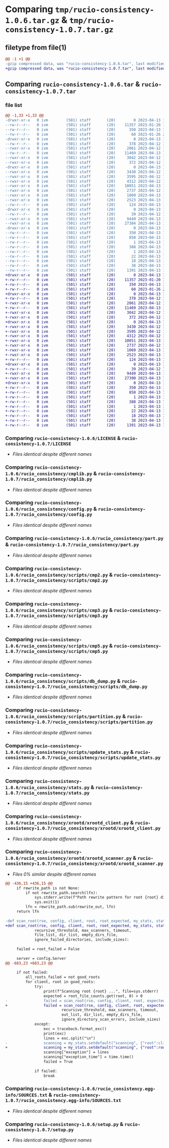# Comparing `tmp/rucio-consistency-1.0.6.tar.gz` & `tmp/rucio-consistency-1.0.7.tar.gz`

## filetype from file(1)

```diff
@@ -1 +1 @@
-gzip compressed data, was "rucio-consistency-1.0.6.tar", last modified: Thu Apr 13 18:56:25 2023, max compression
+gzip compressed data, was "rucio-consistency-1.0.7.tar", last modified: Thu Apr 13 19:04:42 2023, max compression
```

## Comparing `rucio-consistency-1.0.6.tar` & `rucio-consistency-1.0.7.tar`

### file list

```diff
@@ -1,33 +1,33 @@
-drwxr-xr-x   0 ivm        (501) staff       (20)        0 2023-04-13 18:56:25.004105 rucio-consistency-1.0.6/
--rw-r--r--   0 ivm        (501) staff       (20)    11357 2023-01-20 15:50:08.000000 rucio-consistency-1.0.6/LICENSE
--rw-r--r--   0 ivm        (501) staff       (20)      350 2023-04-13 18:56:25.003870 rucio-consistency-1.0.6/PKG-INFO
--rw-r--r--   0 ivm        (501) staff       (20)       60 2023-01-26 20:21:12.000000 rucio-consistency-1.0.6/README.rst
-drwxr-xr-x   0 ivm        (501) staff       (20)        0 2023-04-13 18:56:24.998542 rucio-consistency-1.0.6/rucio_consistency/
--rw-r--r--   0 ivm        (501) staff       (20)      378 2023-04-12 14:55:53.000000 rucio-consistency-1.0.6/rucio_consistency/__init__.py
--rwxr-xr-x   0 ivm        (501) staff       (20)     2861 2023-04-12 14:55:53.000000 rucio-consistency-1.0.6/rucio_consistency/cmplib.py
--rw-r--r--   0 ivm        (501) staff       (20)    11469 2023-04-13 15:28:19.000000 rucio-consistency-1.0.6/rucio_consistency/config.py
--rwxr-xr-x   0 ivm        (501) staff       (20)     3042 2023-04-12 14:55:53.000000 rucio-consistency-1.0.6/rucio_consistency/part.py
--rwxr-xr-x   0 ivm        (501) staff       (20)      372 2023-04-12 14:55:53.000000 rucio-consistency-1.0.6/rucio_consistency/py3.py
-drwxr-xr-x   0 ivm        (501) staff       (20)        0 2023-04-13 18:56:25.002727 rucio-consistency-1.0.6/rucio_consistency/scripts/
--rwxr-xr-x   0 ivm        (501) staff       (20)     3430 2023-04-12 14:55:53.000000 rucio-consistency-1.0.6/rucio_consistency/scripts/cmp2.py
--rwxr-xr-x   0 ivm        (501) staff       (20)     3595 2023-04-12 14:55:53.000000 rucio-consistency-1.0.6/rucio_consistency/scripts/cmp3.py
--rwxr-xr-x   0 ivm        (501) staff       (20)     4312 2023-04-12 14:55:53.000000 rucio-consistency-1.0.6/rucio_consistency/scripts/cmp5.py
--rwxr-xr-x   0 ivm        (501) staff       (20)    10051 2023-04-13 14:41:45.000000 rucio-consistency-1.0.6/rucio_consistency/scripts/db_dump.py
--rwxr-xr-x   0 ivm        (501) staff       (20)     2737 2023-04-12 14:55:53.000000 rucio-consistency-1.0.6/rucio_consistency/scripts/partition.py
--rwxr-xr-x   0 ivm        (501) staff       (20)     1069 2023-04-13 13:48:02.000000 rucio-consistency-1.0.6/rucio_consistency/scripts/update_stats.py
--rwxr-xr-x   0 ivm        (501) staff       (20)     2523 2023-04-13 13:48:36.000000 rucio-consistency-1.0.6/rucio_consistency/stats.py
--rw-r--r--   0 ivm        (501) staff       (20)      124 2023-04-13 18:56:21.000000 rucio-consistency-1.0.6/rucio_consistency/version.py
-drwxr-xr-x   0 ivm        (501) staff       (20)        0 2023-04-13 18:56:25.003528 rucio-consistency-1.0.6/rucio_consistency/xrootd/
--rw-r--r--   0 ivm        (501) staff       (20)       39 2023-04-12 14:55:53.000000 rucio-consistency-1.0.6/rucio_consistency/xrootd/__init__.py
--rwxr-xr-x   0 ivm        (501) staff       (20)     9449 2023-04-13 14:12:31.000000 rucio-consistency-1.0.6/rucio_consistency/xrootd/xrootd_client.py
--rwxr-xr-x   0 ivm        (501) staff       (20)    27384 2023-04-13 18:56:05.000000 rucio-consistency-1.0.6/rucio_consistency/xrootd/xrootd_scanner.py
-drwxr-xr-x   0 ivm        (501) staff       (20)        0 2023-04-13 18:56:25.000389 rucio-consistency-1.0.6/rucio_consistency.egg-info/
--rw-r--r--   0 ivm        (501) staff       (20)      350 2023-04-13 18:56:24.000000 rucio-consistency-1.0.6/rucio_consistency.egg-info/PKG-INFO
--rw-r--r--   0 ivm        (501) staff       (20)      850 2023-04-13 18:56:24.000000 rucio-consistency-1.0.6/rucio_consistency.egg-info/SOURCES.txt
--rw-r--r--   0 ivm        (501) staff       (20)        1 2023-04-13 18:56:24.000000 rucio-consistency-1.0.6/rucio_consistency.egg-info/dependency_links.txt
--rw-r--r--   0 ivm        (501) staff       (20)      388 2023-04-13 18:56:24.000000 rucio-consistency-1.0.6/rucio_consistency.egg-info/entry_points.txt
--rw-r--r--   0 ivm        (501) staff       (20)        1 2023-04-13 18:56:24.000000 rucio-consistency-1.0.6/rucio_consistency.egg-info/not-zip-safe
--rw-r--r--   0 ivm        (501) staff       (20)       22 2023-04-13 18:56:24.000000 rucio-consistency-1.0.6/rucio_consistency.egg-info/requires.txt
--rw-r--r--   0 ivm        (501) staff       (20)       18 2023-04-13 18:56:24.000000 rucio-consistency-1.0.6/rucio_consistency.egg-info/top_level.txt
--rw-r--r--   0 ivm        (501) staff       (20)       38 2023-04-13 18:56:25.004166 rucio-consistency-1.0.6/setup.cfg
--rw-r--r--   0 ivm        (501) staff       (20)     1391 2023-04-13 14:18:20.000000 rucio-consistency-1.0.6/setup.py
+drwxr-xr-x   0 ivm        (501) staff       (20)        0 2023-04-13 19:04:42.882250 rucio-consistency-1.0.7/
+-rw-r--r--   0 ivm        (501) staff       (20)    11357 2023-01-20 15:50:08.000000 rucio-consistency-1.0.7/LICENSE
+-rw-r--r--   0 ivm        (501) staff       (20)      350 2023-04-13 19:04:42.881994 rucio-consistency-1.0.7/PKG-INFO
+-rw-r--r--   0 ivm        (501) staff       (20)       60 2023-01-26 20:21:12.000000 rucio-consistency-1.0.7/README.rst
+drwxr-xr-x   0 ivm        (501) staff       (20)        0 2023-04-13 19:04:42.875433 rucio-consistency-1.0.7/rucio_consistency/
+-rw-r--r--   0 ivm        (501) staff       (20)      378 2023-04-12 14:55:53.000000 rucio-consistency-1.0.7/rucio_consistency/__init__.py
+-rwxr-xr-x   0 ivm        (501) staff       (20)     2861 2023-04-12 14:55:53.000000 rucio-consistency-1.0.7/rucio_consistency/cmplib.py
+-rw-r--r--   0 ivm        (501) staff       (20)    11469 2023-04-13 15:28:19.000000 rucio-consistency-1.0.7/rucio_consistency/config.py
+-rwxr-xr-x   0 ivm        (501) staff       (20)     3042 2023-04-12 14:55:53.000000 rucio-consistency-1.0.7/rucio_consistency/part.py
+-rwxr-xr-x   0 ivm        (501) staff       (20)      372 2023-04-12 14:55:53.000000 rucio-consistency-1.0.7/rucio_consistency/py3.py
+drwxr-xr-x   0 ivm        (501) staff       (20)        0 2023-04-13 19:04:42.880480 rucio-consistency-1.0.7/rucio_consistency/scripts/
+-rwxr-xr-x   0 ivm        (501) staff       (20)     3430 2023-04-12 14:55:53.000000 rucio-consistency-1.0.7/rucio_consistency/scripts/cmp2.py
+-rwxr-xr-x   0 ivm        (501) staff       (20)     3595 2023-04-12 14:55:53.000000 rucio-consistency-1.0.7/rucio_consistency/scripts/cmp3.py
+-rwxr-xr-x   0 ivm        (501) staff       (20)     4312 2023-04-12 14:55:53.000000 rucio-consistency-1.0.7/rucio_consistency/scripts/cmp5.py
+-rwxr-xr-x   0 ivm        (501) staff       (20)    10051 2023-04-13 14:41:45.000000 rucio-consistency-1.0.7/rucio_consistency/scripts/db_dump.py
+-rwxr-xr-x   0 ivm        (501) staff       (20)     2737 2023-04-12 14:55:53.000000 rucio-consistency-1.0.7/rucio_consistency/scripts/partition.py
+-rwxr-xr-x   0 ivm        (501) staff       (20)     1069 2023-04-13 13:48:02.000000 rucio-consistency-1.0.7/rucio_consistency/scripts/update_stats.py
+-rwxr-xr-x   0 ivm        (501) staff       (20)     2523 2023-04-13 13:48:36.000000 rucio-consistency-1.0.7/rucio_consistency/stats.py
+-rw-r--r--   0 ivm        (501) staff       (20)      124 2023-04-13 19:04:15.000000 rucio-consistency-1.0.7/rucio_consistency/version.py
+drwxr-xr-x   0 ivm        (501) staff       (20)        0 2023-04-13 19:04:42.881642 rucio-consistency-1.0.7/rucio_consistency/xrootd/
+-rw-r--r--   0 ivm        (501) staff       (20)       39 2023-04-12 14:55:53.000000 rucio-consistency-1.0.7/rucio_consistency/xrootd/__init__.py
+-rwxr-xr-x   0 ivm        (501) staff       (20)     9449 2023-04-13 14:12:31.000000 rucio-consistency-1.0.7/rucio_consistency/xrootd/xrootd_client.py
+-rwxr-xr-x   0 ivm        (501) staff       (20)    27390 2023-04-13 19:04:08.000000 rucio-consistency-1.0.7/rucio_consistency/xrootd/xrootd_scanner.py
+drwxr-xr-x   0 ivm        (501) staff       (20)        0 2023-04-13 19:04:42.877514 rucio-consistency-1.0.7/rucio_consistency.egg-info/
+-rw-r--r--   0 ivm        (501) staff       (20)      350 2023-04-13 19:04:42.000000 rucio-consistency-1.0.7/rucio_consistency.egg-info/PKG-INFO
+-rw-r--r--   0 ivm        (501) staff       (20)      850 2023-04-13 19:04:42.000000 rucio-consistency-1.0.7/rucio_consistency.egg-info/SOURCES.txt
+-rw-r--r--   0 ivm        (501) staff       (20)        1 2023-04-13 19:04:42.000000 rucio-consistency-1.0.7/rucio_consistency.egg-info/dependency_links.txt
+-rw-r--r--   0 ivm        (501) staff       (20)      388 2023-04-13 19:04:42.000000 rucio-consistency-1.0.7/rucio_consistency.egg-info/entry_points.txt
+-rw-r--r--   0 ivm        (501) staff       (20)        1 2023-04-13 19:04:42.000000 rucio-consistency-1.0.7/rucio_consistency.egg-info/not-zip-safe
+-rw-r--r--   0 ivm        (501) staff       (20)       22 2023-04-13 19:04:42.000000 rucio-consistency-1.0.7/rucio_consistency.egg-info/requires.txt
+-rw-r--r--   0 ivm        (501) staff       (20)       18 2023-04-13 19:04:42.000000 rucio-consistency-1.0.7/rucio_consistency.egg-info/top_level.txt
+-rw-r--r--   0 ivm        (501) staff       (20)       38 2023-04-13 19:04:42.882337 rucio-consistency-1.0.7/setup.cfg
+-rw-r--r--   0 ivm        (501) staff       (20)     1391 2023-04-13 14:18:20.000000 rucio-consistency-1.0.7/setup.py
```

### Comparing `rucio-consistency-1.0.6/LICENSE` & `rucio-consistency-1.0.7/LICENSE`

 * *Files identical despite different names*

### Comparing `rucio-consistency-1.0.6/rucio_consistency/cmplib.py` & `rucio-consistency-1.0.7/rucio_consistency/cmplib.py`

 * *Files identical despite different names*

### Comparing `rucio-consistency-1.0.6/rucio_consistency/config.py` & `rucio-consistency-1.0.7/rucio_consistency/config.py`

 * *Files identical despite different names*

### Comparing `rucio-consistency-1.0.6/rucio_consistency/part.py` & `rucio-consistency-1.0.7/rucio_consistency/part.py`

 * *Files identical despite different names*

### Comparing `rucio-consistency-1.0.6/rucio_consistency/scripts/cmp2.py` & `rucio-consistency-1.0.7/rucio_consistency/scripts/cmp2.py`

 * *Files identical despite different names*

### Comparing `rucio-consistency-1.0.6/rucio_consistency/scripts/cmp3.py` & `rucio-consistency-1.0.7/rucio_consistency/scripts/cmp3.py`

 * *Files identical despite different names*

### Comparing `rucio-consistency-1.0.6/rucio_consistency/scripts/cmp5.py` & `rucio-consistency-1.0.7/rucio_consistency/scripts/cmp5.py`

 * *Files identical despite different names*

### Comparing `rucio-consistency-1.0.6/rucio_consistency/scripts/db_dump.py` & `rucio-consistency-1.0.7/rucio_consistency/scripts/db_dump.py`

 * *Files identical despite different names*

### Comparing `rucio-consistency-1.0.6/rucio_consistency/scripts/partition.py` & `rucio-consistency-1.0.7/rucio_consistency/scripts/partition.py`

 * *Files identical despite different names*

### Comparing `rucio-consistency-1.0.6/rucio_consistency/scripts/update_stats.py` & `rucio-consistency-1.0.7/rucio_consistency/scripts/update_stats.py`

 * *Files identical despite different names*

### Comparing `rucio-consistency-1.0.6/rucio_consistency/stats.py` & `rucio-consistency-1.0.7/rucio_consistency/stats.py`

 * *Files identical despite different names*

### Comparing `rucio-consistency-1.0.6/rucio_consistency/xrootd/xrootd_client.py` & `rucio-consistency-1.0.7/rucio_consistency/xrootd/xrootd_client.py`

 * *Files identical despite different names*

### Comparing `rucio-consistency-1.0.6/rucio_consistency/xrootd/xrootd_scanner.py` & `rucio-consistency-1.0.7/rucio_consistency/xrootd/xrootd_scanner.py`

 * *Files 0% similar despite different names*

```diff
@@ -436,15 +436,15 @@
     if rewrite_path is not None:
         if not rewrite_path.search(lfn):
             sys.stderr.write(f"Path rewrite pattern for root {root} did not find a match in path {lfn}\n")
             sys.exit(1)
         lfn = rewrite_path.sub(rewrite_out, lfn)   
     return lfn
 
-def scan_root(rse, config, client, root, root_expected, my_stats, stats, stats_key,
+def scan_root(rse, config, client, root, root_expected, my_stats, stats, stats_key, quiet,
             recursive_threshold, max_scanners, timeout,
             file_list, dir_list, empty_dirs_file,
             ignore_failed_directories, include_sizes):
 
     failed = root_failed = False
     
     server = config.Server
@@ -683,23 +683,23 @@
 
     if not failed:
         all_roots_failed = not good_roots
         for client, root in good_roots:
             try:
                 print(f"Scanning root {root} ...", file=sys.stderr)
                 expected = root_file_counts.get(root, 0) > 0
-                failed = scan_root(rse, config, client, root, expected, my_stats, stats, stats_key, 
+                failed = scan_root(rse, config, client, root, expected, my_stats, stats, stats_key, quiet,
                         recursive_threshold, max_scanners, timeout,
                         out_list, dir_list, empty_dirs_file,
                         ignore_directory_scan_errors, include_sizes)
             except:
                 exc = traceback.format_exc()
                 print(exc)
                 lines = exc.split("\n")
-                scanning = my_stats.setdefault("scanning", {"root":client.Root})
+                scanning = my_stats.setdefault("scanning", {"root":root})
                 scanning["exception"] = lines
                 scanning["exception_time"] = time.time()
                 failed = True
 
             if failed:
                 break
```

### Comparing `rucio-consistency-1.0.6/rucio_consistency.egg-info/SOURCES.txt` & `rucio-consistency-1.0.7/rucio_consistency.egg-info/SOURCES.txt`

 * *Files identical despite different names*

### Comparing `rucio-consistency-1.0.6/setup.py` & `rucio-consistency-1.0.7/setup.py`

 * *Files identical despite different names*

